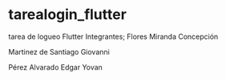 # tarealogin_flutter
tarea de logueo
Flutter Integrantes; Flores Miranda Concepción

Martinez de Santiago Giovanni

Pérez Alvarado Edgar Yovan
